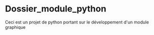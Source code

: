 # Dossier_module_python
Ceci est un projet de python portant sur le développement d'un module graphique 
